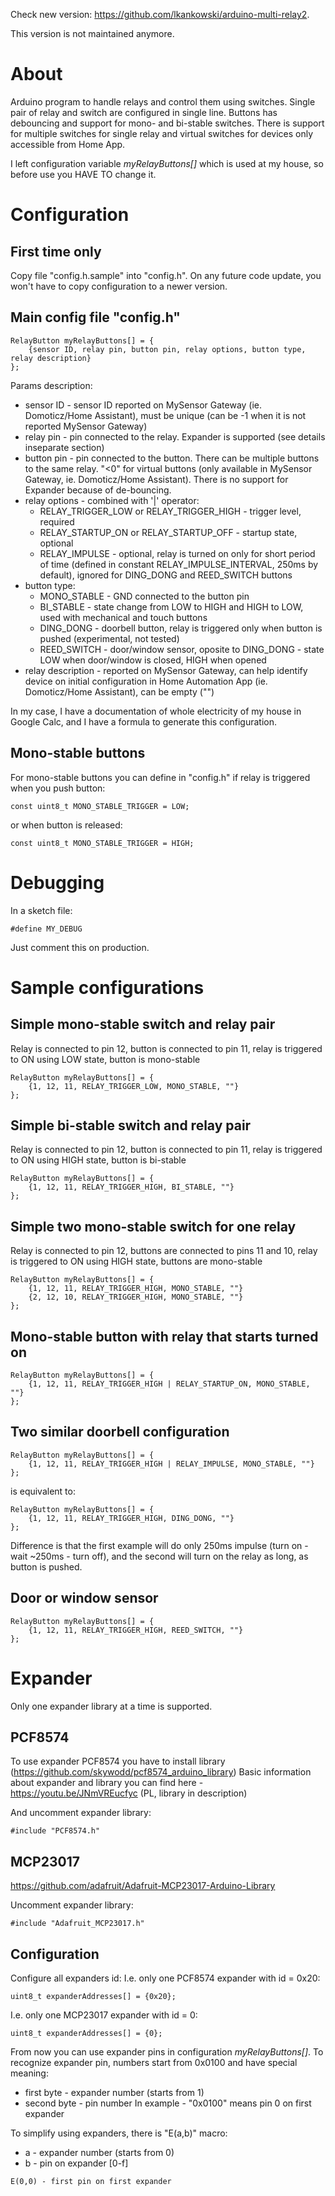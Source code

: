Check new version: https://github.com/lkankowski/arduino-multi-relay2.

This version is not maintained anymore.

# About
Arduino program to handle relays and control them using switches.
Single pair of relay and switch are configured in single line.
Buttons has debouncing and support for mono- and bi-stable switches.
There is support for multiple switches for single relay and virtual switches for devices only accessible from Home App.

I left configuration variable _myRelayButtons[]_ which is used at my house, so before use you HAVE TO change it.

# Configuration
## First time only
Copy file "config.h.sample" into "config.h". On any future code update, you won't have to copy configuration to a newer version.

## Main config file "config.h"
```
RelayButton myRelayButtons[] = {
    {sensor ID, relay pin, button pin, relay options, button type, relay description}
};
```
Params description:
* sensor ID - sensor ID reported on MySensor Gateway (ie. Domoticz/Home Assistant), must be unique (can be -1 when it is not reported MySensor Gateway)
* relay pin - pin connected to the relay. Expander is supported (see details inseparate section)
* button pin - pin connected to the button. There can be multiple buttons to the same relay. "<0" for virtual buttons (only available in MySensor Gateway, ie. Domoticz/Home Assistant). There is no support for Expander because of de-bouncing.
* relay options - combined with '|' operator:
  * RELAY_TRIGGER_LOW or RELAY_TRIGGER_HIGH - trigger level, required
  * RELAY_STARTUP_ON or RELAY_STARTUP_OFF - startup state, optional
  * RELAY_IMPULSE - optional, relay is turned on only for short period of time (defined in constant RELAY_IMPULSE_INTERVAL, 250ms by default), ignored for DING_DONG and REED_SWITCH buttons
* button type:
  * MONO_STABLE - GND connected to the button pin
  * BI_STABLE - state change from LOW to HIGH and HIGH to LOW, used with mechanical and touch buttons
  * DING_DONG - doorbell button, relay is triggered only when button is pushed (experimental, not tested)
  * REED_SWITCH - door/window sensor, oposite to DING_DONG - state LOW when door/window is closed, HIGH when opened
* relay description - reported on MySensor Gateway, can help identify device on initial configuration in Home Automation App (ie. Domoticz/Home Assistant), can be empty ("")

In my case, I have a documentation of whole electricity of my house in Google Calc, and I have a formula to generate this configuration.

## Mono-stable buttons
For mono-stable buttons you can define in "config.h" if relay is triggered when you push button:
```
const uint8_t MONO_STABLE_TRIGGER = LOW;
```
or when button is released:
```
const uint8_t MONO_STABLE_TRIGGER = HIGH;
```


# Debugging
In a sketch file:
```
#define MY_DEBUG
```
Just comment this on production.

# Sample configurations
## Simple mono-stable switch and relay pair
Relay is connected to pin 12, button is connected to pin 11, relay is triggered to ON using LOW state, button is mono-stable
```
RelayButton myRelayButtons[] = {
    {1, 12, 11, RELAY_TRIGGER_LOW, MONO_STABLE, ""}
};
```

## Simple bi-stable switch and relay pair
Relay is connected to pin 12, button is connected to pin 11, relay is triggered to ON using HIGH state, button is bi-stable
```
RelayButton myRelayButtons[] = {
    {1, 12, 11, RELAY_TRIGGER_HIGH, BI_STABLE, ""}
};
```

## Simple two mono-stable switch for one relay
Relay is connected to pin 12, buttons are connected to pins 11 and 10, relay is triggered to ON using HIGH state, buttons are mono-stable
```
RelayButton myRelayButtons[] = {
    {1, 12, 11, RELAY_TRIGGER_HIGH, MONO_STABLE, ""}
    {2, 12, 10, RELAY_TRIGGER_HIGH, MONO_STABLE, ""}
};
```

## Mono-stable button with relay that starts turned on
```
RelayButton myRelayButtons[] = {
    {1, 12, 11, RELAY_TRIGGER_HIGH | RELAY_STARTUP_ON, MONO_STABLE, ""}
};
```

## Two similar doorbell configuration
```
RelayButton myRelayButtons[] = {
    {1, 12, 11, RELAY_TRIGGER_HIGH | RELAY_IMPULSE, MONO_STABLE, ""}
};
```
is equivalent to:
```
RelayButton myRelayButtons[] = {
    {1, 12, 11, RELAY_TRIGGER_HIGH, DING_DONG, ""}
};
```
Difference is that the first example will do only 250ms impulse (turn on - wait ~250ms - turn off), and the second will turn on the relay as long, as button is pushed.

## Door or window sensor
```
RelayButton myRelayButtons[] = {
    {1, 12, 11, RELAY_TRIGGER_HIGH, REED_SWITCH, ""}
};
```


# Expander
Only one expander library at a time is supported.

## PCF8574
To use expander PCF8574 you have to install library (https://github.com/skywodd/pcf8574_arduino_library)
Basic information about expander and library you can find here - https://youtu.be/JNmVREucfyc (PL, library in description)

And uncomment expander library:
```
#include "PCF8574.h"
```

## MCP23017
https://github.com/adafruit/Adafruit-MCP23017-Arduino-Library

Uncomment expander library:
```
#include "Adafruit_MCP23017.h"
```

## Configuration

Configure all expanders id:
I.e. only one PCF8574 expander with id = 0x20:
```
uint8_t expanderAddresses[] = {0x20};
```
I.e. only one MCP23017 expander with id = 0:
```
uint8_t expanderAddresses[] = {0};
```
From now you can use expander pins in configuration _myRelayButtons[]_. To recognize expander pin, numbers start from 0x0100 and have special meaning:
* first byte - expander number (starts from 1)
* second byte - pin number
In example - "0x0100" means pin 0 on first expander

To simplify using expanders, there is "E(a,b)" macro:
* a - expander number (starts from 0)
* b - pin on expander [0-f]
```
E(0,0) - first pin on first expander
```


